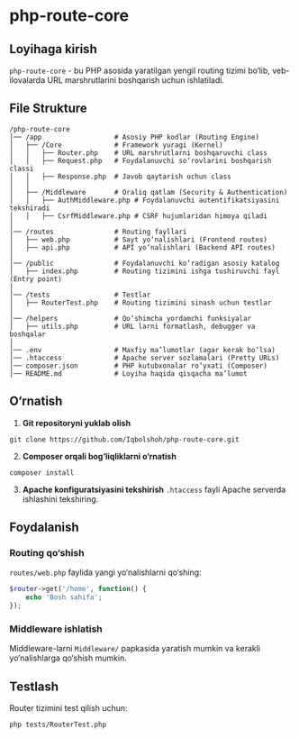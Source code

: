 # php-route-core

## Loyihaga kirish
`php-route-core` - bu PHP asosida yaratilgan yengil routing tizimi bo‘lib, veb-ilovalarda URL marshrutlarini boshqarish uchun ishlatiladi.

## File Strukture
```
/php-route-core
│── /app                  # Asosiy PHP kodlar (Routing Engine)
│   ├── /Core             # Framework yuragi (Kernel)
│   │   ├── Router.php    # URL marshrutlarni boshqaruvchi class
│   │   ├── Request.php   # Foydalanuvchi so‘rovlarini boshqarish classi
│   │   ├── Response.php  # Javob qaytarish uchun class
│   │
│   ├── /Middleware       # Oraliq qatlam (Security & Authentication)
│   │   ├── AuthMiddleware.php # Foydalanuvchi autentifikatsiyasini tekshiradi
│   │   ├── CsrfMiddleware.php # CSRF hujumlaridan himoya qiladi
│
│── /routes               # Routing fayllari
│   ├── web.php           # Sayt yo‘nalishlari (Frontend routes)
│   ├── api.php           # API yo‘nalishlari (Backend API routes)
│
│── /public               # Foydalanuvchi ko‘radigan asosiy katalog
│   ├── index.php         # Routing tizimini ishga tushiruvchi fayl (Entry point)
│
│── /tests                # Testlar
│   ├── RouterTest.php    # Routing tizimini sinash uchun testlar
│
│── /helpers              # Qo‘shimcha yordamchi funksiyalar
│   ├── utils.php         # URL larni formatlash, debugger va boshqalar
│
│── .env                  # Maxfiy ma’lumotlar (agar kerak bo‘lsa)
│── .htaccess             # Apache server sozlamalari (Pretty URLs)
│── composer.json         # PHP kutubxonalar ro‘yxati (Composer)
│── README.md             # Loyiha haqida qisqacha ma’lumot
```

## O‘rnatish
1. **Git repositoryni yuklab olish**
```
git clone https://github.com/Iqbolshoh/php-route-core.git
```

2. **Composer orqali bog‘liqliklarni o‘rnatish**
```
composer install
```

3. **Apache konfiguratsiyasini tekshirish**
   `.htaccess` fayli Apache serverda ishlashini tekshiring.

## Foydalanish
### Routing qo‘shish
`routes/web.php` faylida yangi yo‘nalishlarni qo‘shing:
```php
$router->get('/home', function() {
    echo 'Bosh sahifa';
});
```

### Middleware ishlatish
Middleware-larni `Middleware/` papkasida yaratish mumkin va kerakli yo‘nalishlarga qo‘shish mumkin.

## Testlash
Router tizimini test qilish uchun:
```
php tests/RouterTest.php
```